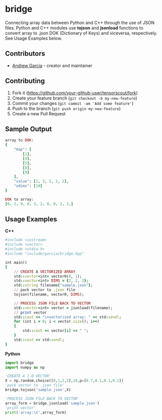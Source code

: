 # bridge

Connecting array data between Python and C++ through the use of JSON files. 
Python and C++ modules use **tojson** and **jsonload** functions to convert array to .json DOK (Dictionary of Keys) and viceversa, respectively. See Usage Examples below. 

## Contributors

- [Andrew Garcia](https://github.com/andrewrgarcia) - creator and maintainer

## Contributing

1. Fork it (<https://github.com/your-github-user/tensorscout/fork>)
2. Create your feature branch (`git checkout -b my-new-feature`)
3. Commit your changes (`git commit -am 'Add some feature'`)
4. Push to the branch (`git push origin my-new-feature`)
5. Create a new Pull Request

## Sample Output
```ruby
array to DOK:
{
	"map": [
		[1],
		[4],
		[5],
		[8],
		[9]
	],
	"value": [2, 3, 2, 2, 2],
	"odims": [10]
}

DOK to array:
[0. 2. 0. 0. 3. 2. 0. 0. 2. 2.]
```

## Usage Examples

**C++**

```ruby
#include <iostream>
#include <vector>
#include <stdio.h>
#include "include/garcia/bridge.hpp"

int main()
{
    // CREATE A VECTORIZED ARRAY
    std::vector<int> vector0(8, 1);
    std::vector<int> DIMS = {2, 2, 2};
    std::string filename{"sample.json"};
    // pack vector to .json file
    tojson(filename, vector0, DIMS);

    // PROCESS JSON FILE BACK TO VECTOR
    std::vector<int> vector = jsonload(filename);
    // print vector
    std::cout << "\nvectorized array: " << std::endl;
    for (int i = 0; i < vector.size(); i++)
    {
        std::cout << vector[i] << " ";
    }
    std::cout << std::endl;
}
```

**Python**

```python
import bridge
import numpy as np

'CREATE A 1-D VECTOR'
X = np.random.choice([0,1,2,3],10,p=[0.7,0.1,0.1,0.1])
'pack vector to .json file'
bridge.tojson('sample.json',X)

'PROCESS JSON FILE BACK TO VECTOR'
array_form = bridge.jsonload('sample.json')
'print vector'
print('array:\n',array_form)
```



